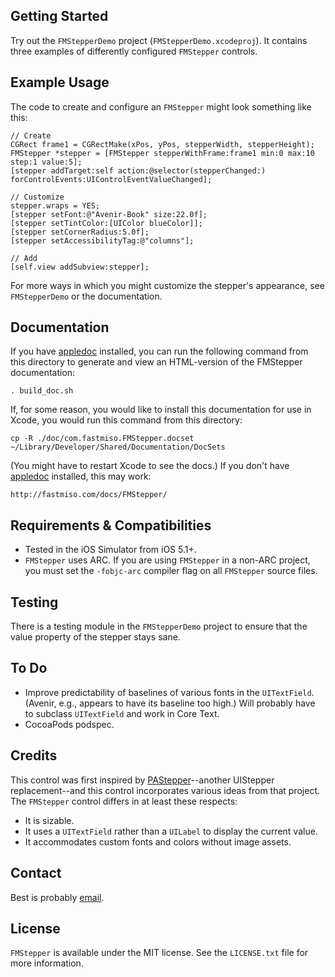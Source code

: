 Getting Started
------------------
Try out the `FMStepperDemo` project (`FMStepperDemo.xcodeproj`). It contains three examples of differently configured `FMStepper` controls.


Example Usage
-------------
The code to create and configure an `FMStepper` might look something like this:

	// Create
	CGRect frame1 = CGRectMake(xPos, yPos, stepperWidth, stepperHeight);
	FMStepper *stepper = [FMStepper stepperWithFrame:frame1 min:0 max:10 step:1 value:5];
	[stepper addTarget:self action:@selector(stepperChanged:) forControlEvents:UIControlEventValueChanged];
			
	// Customize
	stepper.wraps = YES;
	[stepper setFont:@"Avenir-Book" size:22.0f];
	[stepper setTintColor:[UIColor blueColor]];
	[stepper setCornerRadius:5.0f];
	[stepper setAccessibilityTag:@"columns"];
	
	// Add
	[self.view addSubview:stepper];

For more ways in which you might customize the stepper's appearance, see `FMStepperDemo` or the documentation.


Documentation
-------------
If you have [appledoc](http://gentlebytes.com/appledoc/) installed, you can run the following command from this directory to generate and view an HTML-version of the FMStepper documentation:

	. build_doc.sh

If, for some reason, you would like to install this documentation for use in Xcode, you would run this command from this directory:

	cp -R ./doc/com.fastmiso.FMStepper.docset ~/Library/Developer/Shared/Documentation/DocSets
	
(You might have to restart Xcode to see the docs.) If you don't have [appledoc](http://gentlebytes.com/appledoc/) installed, this may work:

	http://fastmiso.com/docs/FMStepper/


Requirements & Compatibilities
------------------------------
- Tested in the iOS Simulator from iOS 5.1+.
- `FMStepper` uses ARC. If you are using `FMStepper` in a non-ARC project, you must set the `-fobjc-arc` compiler flag on all `FMStepper` source files.


Testing
-------
There is a testing module in the `FMStepperDemo` project to ensure that the value property of the stepper stays sane.


To Do
-----
- Improve predictability of baselines of various fonts in the `UITextField`. (Avenir, e.g., appears to have its baseline too high.) Will probably have to subclass `UITextField` and work in Core Text.
- CocoaPods podspec.


Credits
-------
This control was first inspired by [PAStepper](https://github.com/mperovic/PAStepper)--another UIStepper replacement--and this control incorporates various ideas from that project. The `FMStepper` control differs in at least these respects:

- It is sizable.
- It uses a `UITextField` rather than a `UILabel` to display the current value.
- It accommodates custom fonts and colors without image assets.


Contact
-------
Best is probably [email](hello@fastmiso.com).


License
-------
`FMStepper` is available under the MIT license. See the `LICENSE.txt` file for more information.
